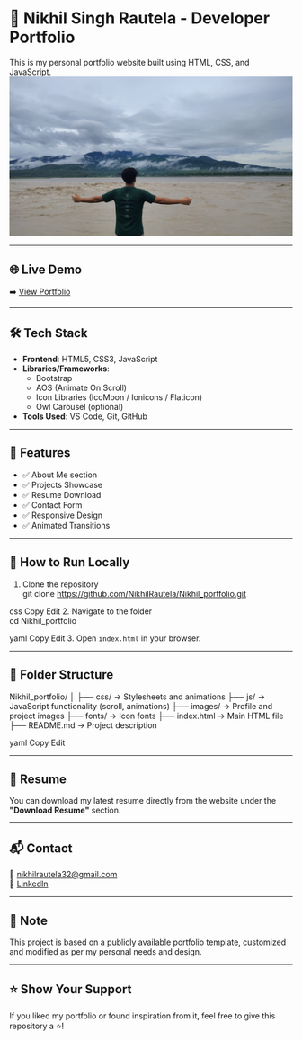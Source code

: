 # 💼 Nikhil Singh Rautela - Developer Portfolio

This is my personal portfolio website built using HTML, CSS, and JavaScript. 
![Portfolio Screenshot](./images/ba.jpg) <!-- Optional: Replace with a screenshot of your site -->

---

## 🌐 Live Demo

➡️ [View Portfolio](https://whimsical-youtiao-9e8e0c.netlify.app/)

---

## 🛠️ Tech Stack

- **Frontend**: HTML5, CSS3, JavaScript  
- **Libraries/Frameworks**:
  - Bootstrap
  - AOS (Animate On Scroll)
  - Icon Libraries (IcoMoon / Ionicons / Flaticon)
  - Owl Carousel (optional)
- **Tools Used**: VS Code, Git, GitHub

---

## 📂 Features

- ✅ About Me section
- ✅ Projects Showcase
- ✅ Resume Download
- ✅ Contact Form
- ✅ Responsive Design
- ✅ Animated Transitions

---

## 🚀 How to Run Locally

1. Clone the repository  
git clone https://github.com/NikhilRautela/Nikhil_portfolio.git

css
Copy
Edit
2. Navigate to the folder  
cd Nikhil_portfolio

yaml
Copy
Edit
3. Open `index.html` in your browser.

---

## 📁 Folder Structure

Nikhil_portfolio/
│
├── css/ → Stylesheets and animations
├── js/ → JavaScript functionality (scroll, animations)
├── images/ → Profile and project images
├── fonts/ → Icon fonts
├── index.html → Main HTML file
├── README.md → Project description

yaml
Copy
Edit

---

## 📄 Resume

You can download my latest resume directly from the website under the **"Download Resume"** section.

---

## 📬 Contact

📧 nikhilrautela32@gmail.com  
🔗 [LinkedIn](https://www.linkedin.com/in/nikhil-singh-rautela-46487224a/)

---

## 📌 Note

This project is based on a publicly available portfolio template, customized and modified as per my personal needs and design.

---

## ⭐ Show Your Support

If you liked my portfolio or found inspiration from it, feel free to give this repository a ⭐!
